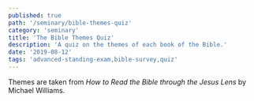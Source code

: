 ```yaml
---
published: true
path: '/seminary/bible-themes-quiz'
category: 'seminary'
title: 'The Bible Themes Quiz'
description: 'A quiz on the themes of each book of the Bible.'
date: '2019-08-12'
tags: 'advanced-standing-exam,bible-survey,quiz'
---
```


Themes are taken from <cite><x-link to="https://www.amazon.com/dp/B005ES46TO">How to Read the Bible through the Jesus Lens</x-link></cite> by Michael Williams.

<x-quiz
    name="Bible Book Themes Quiz"
    questions='[
        { "q": "What is the theme of Genesis?", "a": "God separates out one through whom he would bless all nations." },
        { "q": "What is the theme of Exodus?", "a": "God delivers his people from slavery into his presence." },
        { "q": "What is the theme of Leviticus?", "a": "God instructs his people how to live in his presence." },
        { "q": "What is the theme of Numbers?", "a": "God chastens his disobedient people but reaffirms his intent to bring them into the Promised Land." },
        { "q": "What is the theme of Deuteronomy?", "a": "God gives Moses instructions for the second generation of Israel regarding faithful living in the Promised Land." },
        { "q": "What is the theme of Joshua?", "a": "God uses Joshua to bring his people victorious rest in the Promised Land." },
        { "q": "What is the theme of Judges?", "a": "God raises up judges to rescue his errant people from the consequences of their rebellion." },
        { "q": "What is the theme of Ruth?", "a": "God uses Ruth and Boaz to fill Naomi&#39s emptiness by providing her with food and a son." },
        { "q": "What is the theme of 1 & 2 Samuel?", "a": "God exalts the weak and humbles the proud." },
        { "q": "What is the theme of 1 & 2 Kings?", "a": "God expels Israel and Judah from his presence in the Promised Land when their kings turn away from Torah." },
        { "q": "What is the theme of 1 & 2 Chronicles?", "a": "God encourages postexilic Israel by means of an account of Davidic kings who acknowledge the Lord&#39s rule." },
        { "q": "What is the theme of Ezra?", "a": "God brings the exiles back to Jerusalem and directs that his temple be rebuilt." },
        { "q": "What is the theme of Nehemiah?", "a": "God moves the returned exiles to rebuild the wall of Jerusalem." },
        { "q": "What is the theme of Esther?", "a": "God providentially provides Esther and Mordecai to bring Israel deliverance from her enemies." },
        { "q": "What is the theme of Job?", "a": "God is active in areas and realms beyond our understanding." },
        { "q": "What is the theme of Psalms?", "a": "God the Great King provides the words of lament and praise that are appropriate responses to him." },
        { "q": "What is the theme of Proverbs?", "a": "God has placed an order in creation to which we should pay attention in order to live wisely." },
        { "q": "What is the theme of Ecclesiastes?", "a": "God prompts the Teacher to question the purpose of life." },
        { "q": "What is the theme of Song of Songs?", "a": "God depicts intimate human love as a gift and also a key to understanding his own love for his people." },
        { "q": "What is the theme of Isaiah?", "a": "The Holy One of Israel challenges his people to respond appropriately to his presence among them." },
        { "q": "What is the theme of Jeremiah?", "a": "God promises his people a new covenant beyond the necessary exile." },
        { "q": "What is the theme of Lamentations?", "a": "God&#39s loving compassion and faithfulness are present even during the cataclysmic destruction of Jerusalem." },
        { "q": "What is the theme of Ezekiel?", "a": "God&#39s presence is the key to life." },
        { "q": "What is the theme of Daniel?", "a": "God asserts his authority over human kingdoms." },
        { "q": "What is the theme of Hosea?", "a": "A faithful God contends with his unfaithful people." },
        { "q": "What is the theme of Joel?", "a": "The Day of the LORD is coming and brings judgment before restoration." },
        { "q": "What is the theme of Amos?", "a": "God judges his people for their social injustice." },
        { "q": "What is the theme of Obadiah?", "a": "God will avenge Edom&#39s mistreatment of Israel." },
        { "q": "What is the theme of Jonah?", "a": "The Sovereign LORD&#39s compassion extends beyond Israel." },
        { "q": "What is the theme of Micah?", "a": "God will punish his rebellious people, but promises future salvation." },
        { "q": "What is the theme of Nahum?", "a": "The LORD is sovereign over all and will judge Nineveh." },
        { "q": "What is the theme of Habakkuk?", "a": "God is my only comfort in life and in death in a world of seemingly unchecked evil." },
        { "q": "What is the theme of Zephaniah?", "a": "God announces to Judah the approaching day of the LORD." },
        { "q": "What is the theme of Haggai?", "a": "God directs his people to give priority to him and his house, and so be blessed." },
        { "q": "What is the theme of Zechariah?", "a": "God uses apocalyptic, eschatological imagery to encourage his people to complete the rebuilding of the temple." },
        { "q": "What is the theme of Malachi?", "a": "When he comes to judge, God will spare those who honor him." },
        { "q": "What is the theme of Matthew?", "a": "Jesus is the new Moses who reinterprets Torah." },
        { "q": "What is the theme of Mark?", "a": "Jesus is the suffering Son of Man." },
        { "q": "What is the theme of Luke?", "a": "The Son of Man came to seek and to save what was lost." },
        { "q": "What is the theme of John?", "a": "Jesus, the Word, is God." },
        { "q": "What is the theme of Acts?", "a": "God expands and empowers his church through his Spirit." },
        { "q": "What is the theme of Romans?", "a": "Through Christ, God brings his chosen ones from death to life." },
        { "q": "What is the theme of 1 Corinthians?", "a": "God gives guidance to the spiritually gifted but immature Corinthian church." },
        { "q": "What is the theme of 2 Corinthians?", "a": "God directs Paul to explain and vindicate his apostolic authority while encouraging the generosity of the Corinthian church." },
        { "q": "What is the theme of Galatians?", "a": "God calls for the rejection of the legalistic demands of the Judaizers and the embracing of the gospel of grace." },
        { "q": "What is the theme of Ephesians?", "a": "God establishes the church as the firstfruits of his shalom." },
        { "q": "What is the theme of Philippians?", "a": "God gives resurrection power and joy in the face of persecution and heresy." },
        { "q": "What is the theme of Colossians?", "a": "God has exalted his Christ above all human wisdom and tradition." },
        { "q": "What is the theme of 1 & 2 Thessalonians?", "a": "God empowers productive, godly lives as believers wait for the Lord&#39s return." },
        { "q": "What is the theme of 1 Timothy?", "a": "God encourages the (Ephesian) church in promoting truth and opposing error." },
        { "q": "What is the theme of 2 Timothy?", "a": "God appeals to Timothy and the churches to remain loyal to the gospel message in the face of persecution and error." },
        { "q": "What is the theme of Titus?", "a": "God provides instruction to a young church leader regarding defending, speaking, and living out the truth." },
        { "q": "What is the theme of Philemon?", "a": "God shows Philemon how his slave, Onesimus, has become a Christian brother." },
        { "q": "What is the theme of Hebrews?", "a": "Christ is the ultimate revelation and mediator of God&#39s gracious new relationship with his people." },
        { "q": "What is the theme of James?", "a": "God enables a life of good works that flow from a genuine faith." },
        { "q": "What is the theme of 1 Peter?", "a": "God equips struggling believers to stand firm in his grace as they live holy lives." },
        { "q": "What is the theme of 2 Peter?", "a": "God encourages believers in the security and grace of divine truth as they patiently await the Lord&#39s return." },
        { "q": "What is the theme of 1 John?", "a": "God calls those who believe in the divinity of the incarnate Christ to become like him." },
        { "q": "What is the theme of 2 John?", "a": "God warns against showing hospitality to those who would promote error." },
        { "q": "What is the theme of 3 John?", "a": "God inspires John to praise Gaius for his hospitality toward John&#39s messengers, and condemn Diotrephes for his inhospitality toward them." },
        { "q": "What is the theme of Jude?", "a": "God warns his people against those who encourage them to view God&#39s grace as a license to sin." },
        { "q": "What is the theme of Revelation?", "a": "God enables his people to stand fast against Satan and his forces until God brings about the ultimate and sure victory." }
    ]'>

</x-quiz>
